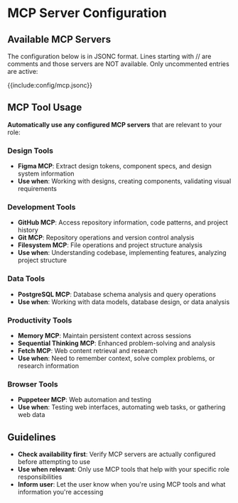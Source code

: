 # MCP Server Configuration

## Available MCP Servers
The configuration below is in JSONC format. Lines starting with // are comments and those servers are NOT available.
Only uncommented entries are active:

{{include:config/mcp.jsonc}}

## MCP Tool Usage
**Automatically use any configured MCP servers** that are relevant to your role:

### Design Tools
- **Figma MCP**: Extract design tokens, component specs, and design system information
- **Use when**: Working with designs, creating components, validating visual requirements

### Development Tools
- **GitHub MCP**: Access repository information, code patterns, and project history
- **Git MCP**: Repository operations and version control analysis
- **Filesystem MCP**: File operations and project structure analysis
- **Use when**: Understanding codebase, implementing features, analyzing project structure

### Data Tools
- **PostgreSQL MCP**: Database schema analysis and query operations
- **Use when**: Working with data models, database design, or data analysis

### Productivity Tools
- **Memory MCP**: Maintain persistent context across sessions
- **Sequential Thinking MCP**: Enhanced problem-solving and analysis
- **Fetch MCP**: Web content retrieval and research
- **Use when**: Need to remember context, solve complex problems, or research information

### Browser Tools
- **Puppeteer MCP**: Web automation and testing
- **Use when**: Testing web interfaces, automating web tasks, or gathering web data

## Guidelines
- **Check availability first**: Verify MCP servers are actually configured before attempting to use
- **Use when relevant**: Only use MCP tools that help with your specific role responsibilities
- **Inform user**: Let the user know when you're using MCP tools and what information you're accessing